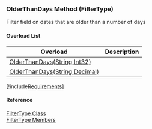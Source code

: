 ﻿### OlderThanDays Method (FilterType)

Filter field on dates that are older than a number of days

#### Overload List

| Overload | Description |
| --- | --- |
| [OlderThanDays(String,Int32)](fcSDK~FChoice.Foundation.Filters.FilterType~OlderThanDays(String,Int32).md) |   |
| [OlderThanDays(String,Decimal)](fcSDK~FChoice.Foundation.Filters.FilterType~OlderThanDays(String,Decimal).md) |   |

[!include[Requirements](../partials/requirements.md)]



#### Reference

[FilterType Class](fcSDK~FChoice.Foundation.Filters.FilterType.md)  
[FilterType Members](fcSDK~FChoice.Foundation.Filters.FilterType_members.md)